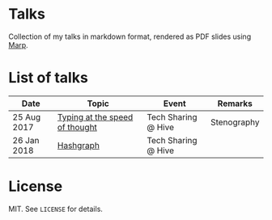 # Talks

Collection of my talks in markdown format, rendered as PDF slides using [Marp](https://yhatt.github.io/marp/).

# List of talks
| Date | Topic | Event | Remarks |
| --- | --- | --- | --- |
| 25 Aug 2017 | [Typing at the speed of thought](typing-at-speed-of-thought/README.pdf) |Tech Sharing @ Hive | Stenography |
| 26 Jan 2018 | [Hashgraph](hashgraph/README.pdf) |Tech Sharing @ Hive | |

# License

MIT. See `LICENSE` for details.
